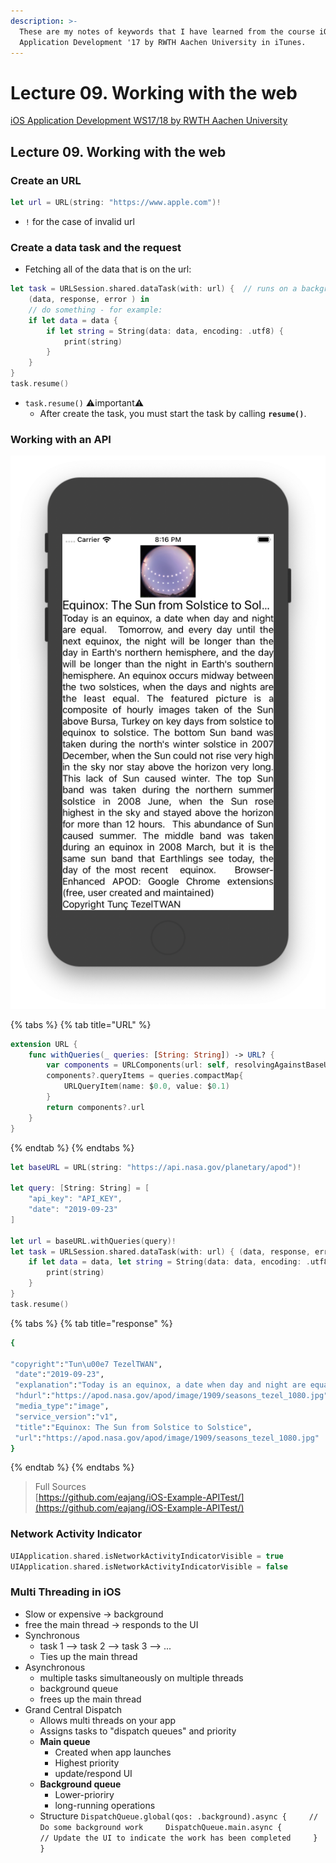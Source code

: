 ```yaml
---
description: >-
  These are my notes of keywords that I have learned from the course iOS
  Application Development '17 by RWTH Aachen University in iTunes.
---
```


# Lecture 09. Working with the web

[iOS Application Development WS17/18 by RWTH Aachen University](https://itunes.apple.com/jm/course/ios-application-development-ws17-18/id1288558355)

## Lecture 09. Working with the web

### Create an URL

```swift
let url = URL(string: "https://www.apple.com")!
```

* `!` for the case of invalid url

### Create a data task and the request

* Fetching all of the data that is on the url:

```swift
let task = URLSession.shared.dataTask(with: url) {  // runs on a background thread
    (data, response, error ) in    
    // do something - for example:
    if let data = data {
        if let string = String(data: data, encoding: .utf8) {
            print(string)
        }
    }
}
task.resume()
```

* `task.resume()` ⚠important⚠ 
  * After create the task, you must start the task by calling **`resume()`**.

### Working with an API

![Demo](../../.gitbook/assets/iphone-8-13.0-2019-09-23-20-04-49.png)

{% tabs %}
{% tab title="URL" %}
```swift
extension URL {
    func withQueries(_ queries: [String: String]) -> URL? {
        var components = URLComponents(url: self, resolvingAgainstBaseURL: true)
        components?.queryItems = queries.compactMap{
            URLQueryItem(name: $0.0, value: $0.1)
        }
        return components?.url
    }
}
```
{% endtab %}
{% endtabs %}

```swift
let baseURL = URL(string: "https://api.nasa.gov/planetary/apod")!
        
let query: [String: String] = [
    "api_key": "API_KEY",
    "date": "2019-09-23"
]
        
let url = baseURL.withQueries(query)!
let task = URLSession.shared.dataTask(with: url) { (data, response, error) in
    if let data = data, let string = String(data: data, encoding: .utf8) {
        print(string)
    }
}
task.resume()
```

{% tabs %}
{% tab title="response" %}
```bash
{
 
"copyright":"Tun\u00e7 TezelTWAN",
 "date":"2019-09-23",
 "explanation":"Today is an equinox, a date when day and night are equal.  Tomorrow, and every day until the next equinox, the night will be longer than the day in Earth's northern hemisphere, and the day will be longer than the night in Earth's southern hemisphere. An equinox occurs midway between the two solstices, when the days and nights are the least equal. The featured picture is a composite of hourly images taken of the Sun above Bursa, Turkey on key days from solstice to equinox to solstice. The bottom Sun band was taken during the north's winter solstice in 2007 December, when the Sun could not rise very high in the sky nor stay above the horizon very long.   This lack of Sun caused winter. The top Sun band was taken during the northern summer solstice in 2008 June, when the Sun rose highest in the sky and stayed above the horizon for more than 12 hours.  This abundance of Sun caused summer. The middle band was taken during an equinox in 2008 March, but it is the same sun band that Earthlings see today, the day of the most recent  equinox.   Browser-Enhanced APOD: Google Chrome extensions (free, user created and maintained)",
 "hdurl":"https://apod.nasa.gov/apod/image/1909/seasons_tezel_1080.jpg",
 "media_type":"image",
 "service_version":"v1",
 "title":"Equinox: The Sun from Solstice to Solstice",
 "url":"https://apod.nasa.gov/apod/image/1909/seasons_tezel_1080.jpg"
}
```
{% endtab %}
{% endtabs %}

> Full Sources  
> [https://github.com/eajang/iOS-Example-APITest/](https://github.com/eajang/iOS-Example-APITest/)

### Network Activity Indicator

```swift
UIApplication.shared.isNetworkActivityIndicatorVisible = true
UIApplication.shared.isNetworkActivityIndicatorVisible = false
```

### Multi Threading in iOS

* Slow or expensive -&gt; background
* free the main thread -&gt; responds to the UI
* Synchronous
  * task 1 --&gt; task 2 --&gt; task 3 --&gt; ...
  * Ties up the main thread
* Asynchronous
  * multiple tasks simultaneously on multiple threads
  * background queue
  * frees up the main thread
* Grand Central Dispatch
  * Allows multi threads on your app
  * Assigns tasks to "dispatch queues" and priority
  * **Main queue**
    * Created when app launches
    * Highest priority
    * update/respond UI
  * **Background queue**
    * Lower-prioriry
    * long-running operations
  * Structure `DispatchQueue.global(qos: .background).async {     // Do some background work     DispatchQueue.main.async {         // Update the UI to indicate the work has been completed     }    }` 

